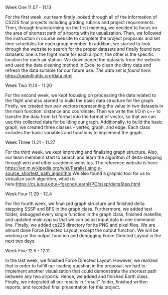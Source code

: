 Week One 11.07 - 11.13

For the first week, our team firstly looked through all of the information of CS225 final projects including grading rubrics and project requirements. Then, through brainstorming on the first meeting, we decided to focus on the area of shortest path of airports with its usualization. Then, we followed the instruction in course website to complete the project proposals and set time schedules for each group member. In addition, we started to look through the website to search for the proper datasets and finally found two datasets: one is the flight route for each airport, the other is the specific location for each air station. We downloaded the datasets from the website and used the data cleaning method in Excel to clean the dirty data and refresh the data suitable for our future use. 
*The data set is found here*: https://openflights.org/data.html

Week Two 11.14 - 11.20

For the second week, we kept focusing on processing the data related to the flight and also started to build the basic data structure for the graph. Firstly, we created two pair vectors representing the value in two datasets in the main function: distance and coordinate. Then we write the I/O in c++ to transfer the data from txt format into the format of vector, so that we can use this collected data for building our graph. Additionally, to build the basic graph, we created three classes - vertex, graph, and edge. Each class includes the basic variables and functions to implement the graph. 

Week Three 11.21 - 11.27

For the third week, we kept improving and finalizing graph structure. Also, our team members start to search and learn the algorithm of delta-stepping through wiki and other academic websites. 
The reference website is here: https://en.m.wikipedia.org/wiki/Parallel_single-source_shortest_path_algorithm
We also found a graphic tool for us to virtualize such algorithm, which is here:https://cs.iupui.edu/~fgsong/LearnHPC/sssp/deltaStep.html

Week Four 11.29 - 12.4

For the fourth week, we finalized graph structure and finished delta stepping SSSP and BFS in the graph class. Furthermore, we added test folder, debugged every single function in the graph class, finished makefile, and updated main.cpp so that we can adjust input data in one command line. Finally, we added cs225 directory for its PNG and pixel files. We are almost done Force Directed Layout, except the output function. We will be working on the output function and debugging Force Directed Layout in the next two days.

Week Five 12.5 - 12.11

In the last week, we finished Force Directed Layout. However, we realized that in order to fulfill our leading question in the proposal, we had to implement another visualization that could demonstrate the shortest path between any two airports. Hence, we added and finished Earth class. Finally, we integrated all our results in "result" folder, finished written reports, and recorded final presentation for this project. 
